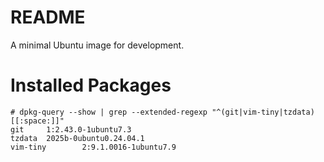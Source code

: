 # README

A minimal Ubuntu image for development.

# Installed Packages

```shellsession
# dpkg-query --show | grep --extended-regexp "^(git|vim-tiny|tzdata)[[:space:]]"
git     1:2.43.0-1ubuntu7.3
tzdata  2025b-0ubuntu0.24.04.1
vim-tiny        2:9.1.0016-1ubuntu7.9
```
